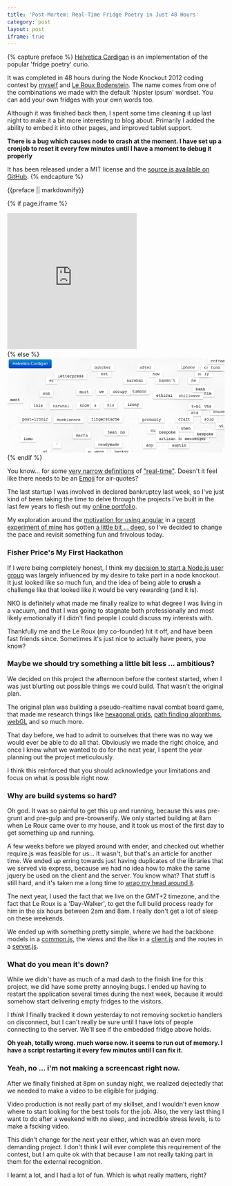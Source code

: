 ```yaml
---
title: 'Post-Mortem: Real-Time Fridge Poetry in Just 48 Hours'
category: post
layout: post
iframe: true
---
```

{% capture preface %}
[Helvetica Cardigan](http://cardigan.daemon.co.za/) is an implementation of the popular 'fridge poetry' curio.

It was completed in 48 hours during the Node Knockout 2012 coding contest by [myself](http://daemon.co.za) and [Le Roux Bodenstein](http://twitter.com/lerouxb). The name comes from one of the combinations we made with the default 'hipster ipsum' wordset. You can add your own fridges with your own words too.

Although it was finished back then, I spent some time cleaning it up last night to make it a bit more interesting to blog about. Primarily I added the ability to embed it into other pages, and improved tablet support.

__There is a bug which causes node to crash at the moment. I have set up a cronjob to reset it every few minutes until I have a moment to debug it properly__

It has been released under a MIT license and the [source is available on GitHub](https://github.com/Vertice/helvetica-cardigan).
{% endcapture %}

<div class='bs-callout-info bs-callout'>
 {{preface || markdownify}}
</div>

{% if page.iframe %}
<div class='iframe-wrapper col-lg-12 col-md-12 col-sm-12 col-xs-12'>
  <iframe height="315" src="http://cardigan.daemon.co.za/e" frameborder="0">
  </iframe>
</div>
{% else %}
<div class='img-wrapper'>
   <a href='http://cardigan.daemon.co.za/' target='blank'>
       <img src='/img/cardigan.offline.png' />
   </a>
</div>
{% endif %}

You know... for some [very narrow definitions](http://en.wikipedia.org/wiki/WebSocket) of ["real-time"](http://en.wikipedia.org/wiki/Real-time_computing). Doesn't it feel
like there needs to be an [Emoji](http://en.wikipedia.org/wiki/Emoji) for air-quotes?

The last startup I was involved in declared bankruptcy last week, so I've
just kind of been taking the time to delve through the projects I've built in
the last few years to flesh out my [online portfolio](http://daemon.co.za/portfolio).

My exploration around the [motivation for using angular](http://daemon.co.za/2014/03/why-wrong-to-be-afraid-angular) in a [recent experiment of mine](http://daemon.co.za/2014/03/mirror-tumblr-picture-blogs-browsr) has gotten [a little bit ... deep](http://daemon.co.za/2014/03/wrong-to-be-afraid-of-angular), so I've decided to change the pace and revisit something fun and frivolous today.

### Fisher Price's My First Hackathon

If I were being completely honest, I think my [decision to start a Node.js user group](http://daemon.co.za/2012/05/why-start-a-nodejs-user-group)
was largely influenced by my desire to take part in a node knockout. It just looked like so much fun,
and the idea of being able to __crush__ a challenge like that looked like it would be very rewarding (and it is).

NKO is definitely what made me finally realize to what degree I was living in a vacuum, and that
I was going to stagnate both professionally and most likely emotionally if I didn't find people
I could discuss my interests with.

Thankfully me and the Le Roux (my co-founder) hit it off, and have been fast friends since. Sometimes it's just nice to actually have peers, you know?

### Maybe we should try something a little bit less ... ambitious?

We decided on this project the afternoon before the contest started, when I was just blurting out
possible things we could build. That wasn't the original plan.

The original plan was building a pseudo-realtime naval combat board game,
that made me research things like [hexagonal grids](http://www-cs-students.stanford.edu/~amitp/gameprog.html#hex_),
[path finding algorithms](http://theory.stanford.edu/~amitp/GameProgramming/), [webGL](http://creativejs.com/) and so much more.

That day before, we had to admit to ourselves that there was no way we would ever be able to do all that. Obviously we
made the right choice, and once I knew what we wanted to do for the next year, I spent the year planning out the project
meticulously.

I think this reinforced that you should acknowledge your limitations and focus on what is possible right now.

### Why are build systems so hard?

Oh god. It was so painful to get this up and running, because this was pre-grunt and pre-gulp and pre-browserify. We only started building at 8am when Le Roux came over to my house, and it took us most of the first day to get something
up and running. 

A few weeks before we played around with ender, and checked out whether require.js was feasible for us... It wasn't,
but that's an article for another time. We ended up erring towards just having duplicates of the libraries that we
served via express, because we had no idea how to make the same jquery be used on the client and the server. You know
what? That stuff is still hard, and it's taken me a long time to [wrap my head around it](http://github.com/Vertice/browserify-harness).

The next year, I used the fact that we live on the GMT+2 timezone, and the fact that Le Roux is a 'Day-Walker', to
get the full build process ready for him in the six hours between 2am and 8am. I really don't get a lot of sleep on these weekends.

We ended up with something pretty simple, where we had the backbone models in a [common.js](https://github.com/Vertice/helvetica-cardigan/blob/master/lib/common.js), the views and the like
in a [client.js](https://github.com/Vertice/helvetica-cardigan/blob/master/lib/client.js) and the routes in a [server.js](https://github.com/Vertice/helvetica-cardigan/blob/master/server.js).

### What do you mean it's down?

While we didn't have as much of a mad dash to the finish line for this project, we did have some pretty
annoying bugs. I ended up having to restart the application several times during the next week, because it would somehow start
delivering empty fridges to the visitors.

I _think_ I finally tracked it down yesterday to not removing socket.io handlers on disconnect, but I can't really be sure
until I have lots of people connecting to the server. We'll see if the embedded fridge above holds.

__Oh yeah, totally wrong. much worse now. it seems to run out of memory. I have a script restarting it every few minutes until I can fix it.__

### Yeah, no ... i'm not making a screencast right now.

After we finally finished at 8pm on sunday night, we realized dejectedly that we needed to make a video to be eligible for judging.

Video production is not really part of my skillset, and I wouldn't even know where to start looking for the best tools for the job. Also, the very last
thing I want to do after a weekend with no sleep, and incredible stress levels, is to make a fscking video.

This didn't change for the next year either, which was an even more demanding project. I don't think I will ever complete this requirement of the contest, but I am quite ok with that because I am not really taking part in them for
the external recognition.

I learnt a lot, and I had a lot of fun. Which is what really matters, right?
